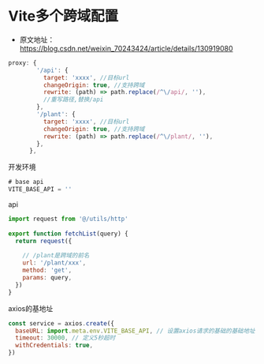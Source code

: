 # Vite多个跨域配置

- 原文地址：https://blog.csdn.net/weixin_70243424/article/details/130919080

```js
proxy: {
        '/api': {
          target: 'xxxx', //目标url
          changeOrigin: true, //支持跨域
          rewrite: (path) => path.replace(/^\/api/, ''),
          //重写路径,替换/api
        },
        '/plant': {
          target: 'xxxx', //目标url
          changeOrigin: true, //支持跨域
          rewrite: (path) => path.replace(/^\/plant/, ''),
        },
      },
```

开发环境

```js
# base api
VITE_BASE_API = ''
```

api

```js
import request from '@/utils/http'
 
export function fetchList(query) {
  return request({
      
    // /plant是跨域的前名
    url: '/plant/xxx',
    method: 'get',
    params: query,
  })
}
```

axios的基地址

```js
const service = axios.create({
  baseURL: import.meta.env.VITE_BASE_API, // 设置axios请求的基础的基础地址
  timeout: 30000, // 定义5秒超时
  withCredentials: true,
})
```

